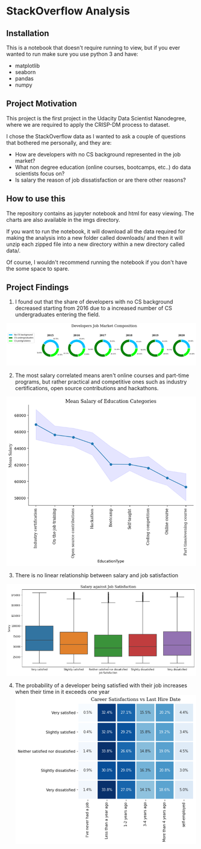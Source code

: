 # StackOverflow Analysis

## Installation
This is a notebook that doesn't require running to view, but if you ever wanted to run make sure you use python 3 and have:
* matplotlib
* seaborn
* pandas
* numpy


## Project Motivation
This project is the first project in the Udacity Data Scientist Nanodegree, where we are required to apply the CRISP-DM process to dataset.

I chose the StackOverflow data as I wanted to ask a couple of questions that bothered me personally, and they are:
* How are developers with no CS background represented in the job market? 
* What non degree education (online courses, bootcamps, etc..) do data scientists focus on?
* Is salary the reason of job dissatisfaction or are there other reasons?


## How to use this
The repository contains as jupyter notebook and html for easy viewing. The charts are also available in the imgs directory.

If you want to run the notebook, it will download all the data required for making the analysis into a new folder called downloads/ and then it will unzip each zipped file into a new directory within a new directory called data/.

Of course, I wouldn't recommend running the notebook if you don't have the some space to spare.


## Project Findings

1. I found out that the share of developers with no CS background decreased starting from 2016 due to a increased number of CS undergraduates entering the field.

![market composition](imgs/market_composition_donut.png)


2. The most salary correlated means aren't online courses and part-time programs, but rather practical and competitive ones such as industry certifications, open source contributions and hackathons.

![education by mean salary](imgs/ds_eduation_mean_salary.png)

3. There is no linear relationship between salary and job satisfaction

![mean salary over job satisfaction](imgs/salary_vs_js.png)

4. The probability of a developer being satisfied with their job increases when their time in it exceeds one year
![job satisfaction with last hire date](imgs/cs_vs_hiredate.png)
